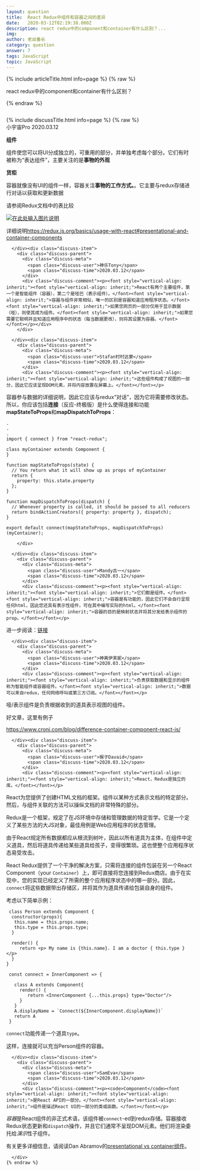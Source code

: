 ```yaml
---
layout: question
title:  React Redux中组件和容器之间的差异
date:   2020-03-12T02:19:38.000Z
description: react redux中的component和container有什么区别？...
img: 
author: 老丝番长
category: question
answer: 7
tags: JavaScript
topic: JavaScript
---
```

<div class="article-root">
  <div class="article">
    {% include articleTitle.html info=page %}
    {% raw %}
    <div class="article-content"><p><font style="vertical-align: inherit;"><font style="vertical-align: inherit;">react redux中的component和container有什么区别？</font></font></p></div>
    {% endraw %}
  </div>
  <p style="height: 0;width:0;overflow: hidden;"> 第870篇《React Redux中组件和容器之间的差异》来自Winter(https://github.com/aiyld/aiyld.github.io)的站点</p>
  <div class="discuss-wrapper">
    {% include discussTitle.html info=page %}
    {% raw %}
    <div class="discuss-item">
        <div class="discuss-parent">
          <div class="discuss-meta">
            <span class="discuss-user">小宇宙Pro</span>
            <span class="discuss-time">2020.03.12</span>
          </div>
          <div class="discuss-comment"><p><strong><font style="vertical-align: inherit;"><font style="vertical-align: inherit;">组件</font></font></strong></p>

<p><font style="vertical-align: inherit;"><font style="vertical-align: inherit;">组件使您可以将UI分成独立的，可重用的部分，并单独考虑每个部分。</font><font style="vertical-align: inherit;">它们有时被称为“表达组件”，主要关注的是</font></font><strong><font style="vertical-align: inherit;"><font style="vertical-align: inherit;">事物的外观</font></font></strong></p>

<p><strong><font style="vertical-align: inherit;"><font style="vertical-align: inherit;">货柜</font></font></strong></p>

<p><font style="vertical-align: inherit;"><font style="vertical-align: inherit;">容器就像没有UI的组件一样，容器关注</font></font><strong><font style="vertical-align: inherit;"><font style="vertical-align: inherit;">事物的工作方式。</font></font></strong><font style="vertical-align: inherit;"><font style="vertical-align: inherit;">。</font><font style="vertical-align: inherit;">它主要与redux存储进行对话以获取和更新数据</font></font></p>

<p><font style="vertical-align: inherit;"><font style="vertical-align: inherit;">请参阅Redux文档中的表比较</font></font></p>

<p><a href="https://i.stack.imgur.com/o0GHZ.png" rel="nofollow noreferrer"><img src="https://i.stack.imgur.com/o0GHZ.png" alt="在此处输入图片说明"></a></p>

<p><font style="vertical-align: inherit;"><font style="vertical-align: inherit;">详细说明</font></font><a href="https://redux.js.org/basics/usage-with-react#presentational-and-container-components" rel="nofollow noreferrer"><font style="vertical-align: inherit;"><font style="vertical-align: inherit;">https://redux.js.org/basics/usage-with-react#presentational-and-container-components</font></font></a></p></div>
        </div>
        
      </div><div class="discuss-item">
        <div class="discuss-parent">
          <div class="discuss-meta">
            <span class="discuss-user">神乐Tony</span>
            <span class="discuss-time">2020.03.12</span>
          </div>
          <div class="discuss-comment"><p><font style="vertical-align: inherit;"><font style="vertical-align: inherit;">React有两个主要组件，第一个是智能组件（容器），第二个是哑巴（表示组件）。</font><font style="vertical-align: inherit;">容器与组件非常相似，唯一的区别是容器知道应用程序状态。</font><font style="vertical-align: inherit;">如果您网页的一部分仅用于显示数据（哑），则使其成为组件。</font><font style="vertical-align: inherit;">如果您需要它聪明并且知道应用程序中的状态（每当数据更改），则将其设置为容器。</font></font></p></div>
        </div>
        
      </div><div class="discuss-item">
        <div class="discuss-parent">
          <div class="discuss-meta">
            <span class="discuss-user">Stafan村村达蒙</span>
            <span class="discuss-time">2020.03.12</span>
          </div>
          <div class="discuss-comment"><p><font style="vertical-align: inherit;"><font style="vertical-align: inherit;">这些组件构成了视图的一部分，因此它应该呈现DOM元素，并将内容放置在屏幕上。</font></font></p>

<p><font style="vertical-align: inherit;"><font style="vertical-align: inherit;">容器参与数据的详细说明，因此它应该与redux“对话”，因为它将需要修改状态。</font><font style="vertical-align: inherit;">所以，你应该包括</font></font><strong><font style="vertical-align: inherit;"><font style="vertical-align: inherit;">连接</font></font></strong><font style="vertical-align: inherit;"><font style="vertical-align: inherit;">（反应-终极版）是什么使得连接和功能</font></font><strong><font style="vertical-align: inherit;"><font style="vertical-align: inherit;">mapStateToProps</font></font></strong><font style="vertical-align: inherit;"><font style="vertical-align: inherit;">和</font></font><strong><font style="vertical-align: inherit;"><font style="vertical-align: inherit;">mapDispatchToProps</font></font></strong><font style="vertical-align: inherit;"><font style="vertical-align: inherit;">：</font></font></p>

<pre><code>.<font></font>
.<font></font>
.<font></font>
import { connect } from "react-redux";<font></font>
<font></font>
class myContainer extends Component {<font></font>
}<font></font>
<font></font>
function mapStateToProps(state) {<font></font>
  // You return what it will show up as props of myContainer<font></font>
  return {<font></font>
    property: this.state.property<font></font>
  };<font></font>
}<font></font>
<font></font>
function mapDispatchToProps(dispatch) {<font></font>
  // Whenever property is called, it should be passed to all reducers<font></font>
  return bindActionCreators({ property: property }, dispatch);<font></font>
}<font></font>
<font></font>
export default connect(mapStateToProps, mapDispatchToProps)(myContainer);<font></font>
</code></pre></div>
        </div>
        
      </div><div class="discuss-item">
        <div class="discuss-parent">
          <div class="discuss-meta">
            <span class="discuss-user">Mandy古一</span>
            <span class="discuss-time">2020.03.12</span>
          </div>
          <div class="discuss-comment"><p><font style="vertical-align: inherit;"><font style="vertical-align: inherit;">它们都是组件。</font><font style="vertical-align: inherit;">容器是有功能的，因此它们不会自行呈现任何html，因此您还具有表示性组件，可在其中编写实际的html。</font><font style="vertical-align: inherit;">容器的目的是映射状态并将其分发给表示组件的prop。</font></font></p>

<p><font style="vertical-align: inherit;"><font style="vertical-align: inherit;">进一步阅读：</font></font><a href="https://medium.com/@dan_abramov/smart-and-dumb-components-7ca2f9a7c7d0" rel="nofollow noreferrer"><font style="vertical-align: inherit;"><font style="vertical-align: inherit;">链接</font></font></a></p></div>
        </div>
        
      </div><div class="discuss-item">
        <div class="discuss-parent">
          <div class="discuss-meta">
            <span class="discuss-user">神离伊芙妮</span>
            <span class="discuss-time">2020.03.12</span>
          </div>
          <div class="discuss-comment"><p><font style="vertical-align: inherit;"><font style="vertical-align: inherit;">负责获取数据和显示的组件称为智能组件或容器组件。</font><font style="vertical-align: inherit;">数据可以来自redux，任何网络呼叫或第三方订阅。</font></font></p>

<p><font style="vertical-align: inherit;"><font style="vertical-align: inherit;">哑/表示组件是负责根据收到的道具表示视图的组件。 </font></font></p>

<p><font style="vertical-align: inherit;"><font style="vertical-align: inherit;">好文章，这里有例子 </font></font></p>

<p><a href="https://www.cronj.com/blog/difference-container-component-react-js/" rel="nofollow noreferrer"><font style="vertical-align: inherit;"><font style="vertical-align: inherit;">https://www.cronj.com/blog/difference-container-component-react-js/</font></font></a></p></div>
        </div>
        
      </div><div class="discuss-item">
        <div class="discuss-parent">
          <div class="discuss-meta">
            <span class="discuss-user">猴子Davaid</span>
            <span class="discuss-time">2020.03.12</span>
          </div>
          <div class="discuss-comment"><p><font style="vertical-align: inherit;"><font style="vertical-align: inherit;">React，Redux是独立的库。</font></font></p>

<p><font style="vertical-align: inherit;"><font style="vertical-align: inherit;">React为您提供了创建HTML文档的框架。</font><font style="vertical-align: inherit;">组件以某种方式表示文档的特定部分。</font><font style="vertical-align: inherit;">然后，与组件关联的方法可以操纵文档的非常特殊的部分。</font></font></p>

<p><font style="vertical-align: inherit;"><font style="vertical-align: inherit;">Redux是一个框架，规定了在JS环境中存储和管理数据的特定哲学。</font><font style="vertical-align: inherit;">它是一个定义了某些方法的大JS对象，最佳用例是Web应用程序的状态管理。</font></font></p>

<p><font style="vertical-align: inherit;"><font style="vertical-align: inherit;">由于React规定所有数据都应从根流到树叶，因此以所有道具为主体，在组件中定义道具，然后将道具传递给某些道具给孩子，变得很繁琐。</font><font style="vertical-align: inherit;">这也使整个应用程序状态易受攻击。</font></font></p>

<p><font style="vertical-align: inherit;"><font style="vertical-align: inherit;">React Redux提供了一个干净的解决方案，只需将连接的组件包装在另一个React Component（your </font></font><code>Container</code><font style="vertical-align: inherit;"><font style="vertical-align: inherit;">）上</font><font style="vertical-align: inherit;">，即可直接将您连接到Redux商店</font><font style="vertical-align: inherit;">。</font><font style="vertical-align: inherit;">由于在实现中，您的实现已经定义了所需的整个应用程序状态中的哪一部分。</font><font style="vertical-align: inherit;">因此，</font></font><code>connect</code><font style="vertical-align: inherit;"><font style="vertical-align: inherit;">将这些数据带出存储区，并将其作为道具传递给包装自身的组件。</font></font></p>

<p><font style="vertical-align: inherit;"><font style="vertical-align: inherit;">考虑以下简单示例：</font></font></p>

<pre><code> class Person extends Component {<font></font>
  constructor(props){<font></font>
   this.name = this.props.name;<font></font>
   this.type = this.props.type;<font></font>
  }<font></font>
<font></font>
  render() {<font></font>
     return &lt;p&gt; My name is {this.name}. I am a doctor { this.type } &lt;/p&gt;<font></font>
  }<font></font>
}<font></font>
<font></font>
 const connect = InnerComponent =&gt; { <font></font>
<font></font>
   class A extends Component{<font></font>
     render() {<font></font>
        return &lt;InnerComponent {...this.props} type="Doctor"/&gt;<font></font>
     }<font></font>
   } <font></font>
   A.displayName = `Connect(${InnerComponent.displayName})`<font></font>
   return A<font></font>
 }<font></font>
</code></pre>

<p><code>connect</code><font style="vertical-align: inherit;"><font style="vertical-align: inherit;">功能传递一个道具</font></font><code>type</code><font style="vertical-align: inherit;"><font style="vertical-align: inherit;">。</font></font></p>

<p><font style="vertical-align: inherit;"><font style="vertical-align: inherit;">这样，连接就可以充当Person组件的容器。</font></font></p></div>
        </div>
        
      </div><div class="discuss-item">
        <div class="discuss-parent">
          <div class="discuss-meta">
            <span class="discuss-user">SamEva</span>
            <span class="discuss-time">2020.03.12</span>
          </div>
          <div class="discuss-comment"><p><code>Component</code><font style="vertical-align: inherit;"><font style="vertical-align: inherit;">是React API的一部分。</font><font style="vertical-align: inherit;">组件是描述React UI的一部分的类或函数。</font></font></p>

<p><em><font style="vertical-align: inherit;"><font style="vertical-align: inherit;">容器</font></font></em><font style="vertical-align: inherit;"><font style="vertical-align: inherit;">是React组件的非正式术语，该组件被</font></font><code>connect</code><font style="vertical-align: inherit;"><font style="vertical-align: inherit;">-ed到redux存储。</font><font style="vertical-align: inherit;">容器接收Redux状态更新和</font></font><code>dispatch</code><font style="vertical-align: inherit;"><font style="vertical-align: inherit;">操作，并且它们通常不呈现DOM元素。</font><font style="vertical-align: inherit;">他们将渲染委托给</font></font><em><font style="vertical-align: inherit;"><font style="vertical-align: inherit;">演示</font></font></em><font style="vertical-align: inherit;"><font style="vertical-align: inherit;">性子组件。</font></font></p>

<p><font style="vertical-align: inherit;"><font style="vertical-align: inherit;">有关更多详细信息，请阅读</font><font style="vertical-align: inherit;">Dan Abramov的</font></font><a href="https://medium.com/@dan_abramov/smart-and-dumb-components-7ca2f9a7c7d0" rel="noreferrer"><font style="vertical-align: inherit;"><font style="vertical-align: inherit;">presentational vs container组件</font></font></a><font style="vertical-align: inherit;"><font style="vertical-align: inherit;">。</font></font></p></div>
        </div>
        
      </div>
    {% endraw %}
  </div>
<div>
